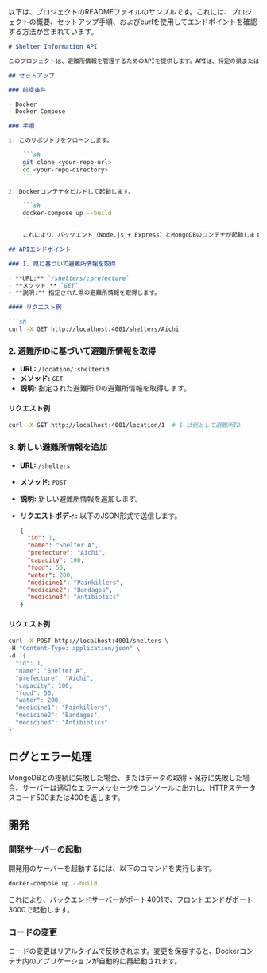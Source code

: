 以下は、プロジェクトのREADMEファイルのサンプルです。これには、プロジェクトの概要、セットアップ手順、およびcurlを使用してエンドポイントを確認する方法が含まれています。

```markdown
# Shelter Information API

このプロジェクトは、避難所情報を管理するためのAPIを提供します。APIは、特定の県または避難所IDに基づいて避難所情報を取得したり、新しい避難所情報を追加したりする機能を持っています。

## セットアップ

### 前提条件

- Docker
- Docker Compose

### 手順

1. このリポジトリをクローンします。

    ```sh
    git clone <your-repo-url>
    cd <your-repo-directory>
    ```

2. Dockerコンテナをビルドして起動します。

    ```sh
    docker-compose up --build
    ```

    これにより、バックエンド（Node.js + Express）とMongoDBのコンテナが起動します。

## APIエンドポイント

### 1. 県に基づいて避難所情報を取得

- **URL:** `/shelters/:prefecture`
- **メソッド:** `GET`
- **説明:** 指定された県の避難所情報を取得します。

#### リクエスト例

```sh
curl -X GET http://localhost:4001/shelters/Aichi
```

### 2. 避難所IDに基づいて避難所情報を取得

- **URL:** `/location/:shelterid`
- **メソッド:** `GET`
- **説明:** 指定された避難所IDの避難所情報を取得します。

#### リクエスト例

```sh
curl -X GET http://localhost:4001/location/1  # 1 は例として避難所ID
```

### 3. 新しい避難所情報を追加

- **URL:** `/shelters`
- **メソッド:** `POST`
- **説明:** 新しい避難所情報を追加します。
- **リクエストボディ:** 以下のJSON形式で送信します。

    ```json
    {
      "id": 1,
      "name": "Shelter A",
      "prefecture": "Aichi",
      "capacity": 100,
      "food": 50,
      "water": 200,
      "medicine1": "Painkillers",
      "medicine2": "Bandages",
      "medicine3": "Antibiotics"
    }
    ```

#### リクエスト例

```sh
curl -X POST http://localhost:4001/shelters \
-H "Content-Type: application/json" \
-d '{
  "id": 1,
  "name": "Shelter A",
  "prefecture": "Aichi",
  "capacity": 100,
  "food": 50,
  "water": 200,
  "medicine1": "Painkillers",
  "medicine2": "Bandages",
  "medicine3": "Antibiotics"
}'
```

## ログとエラー処理

MongoDBとの接続に失敗した場合、またはデータの取得・保存に失敗した場合、サーバーは適切なエラーメッセージをコンソールに出力し、HTTPステータスコード500または400を返します。

## 開発

### 開発サーバーの起動

開発用のサーバーを起動するには、以下のコマンドを実行します。

```sh
docker-compose up --build
```

これにより、バックエンドサーバーがポート4001で、フロントエンドがポート3000で起動します。

### コードの変更

コードの変更はリアルタイムで反映されます。変更を保存すると、Dockerコンテナ内のアプリケーションが自動的に再起動されます。

